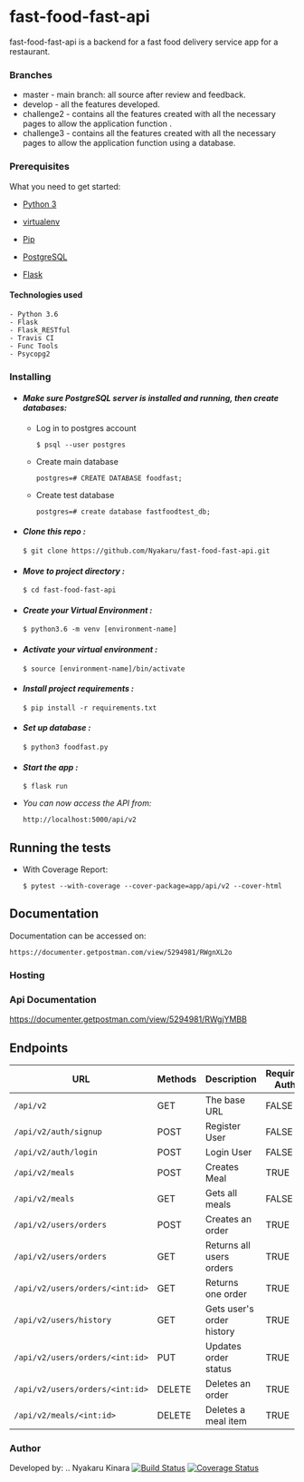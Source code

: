 # fast-food-fast-api


fast-food-fast-api is a backend for a fast food delivery service app for a restaurant.


### Branches
* master - main branch: all source after review and feedback.
* develop - all the features developed.
* challenge2 - contains all the features created with all the necessary pages to allow the application function .
* challenge3 - contains all the features created with all the necessary pages to allow the application function using a database.

### Prerequisites

What you need to get started:

- [Python 3](https://www.python.org/download/releases/3.0/)

- [virtualenv](https://virtualenv.pypa.io/en/stable/)

- [Pip](https://pip.pypa.io/en/stable/installing/)

- [PostgreSQL](https://www.postgresql.org/download/)

- [Flask](http://flask.pocoo.org/)

#### Technologies used
    - Python 3.6
    - Flask
    - Flask_RESTful
    - Travis CI
    - Func Tools
    - Psycopg2

### Installing

- #### *Make sure PostgreSQL server is installed and running, then create databases:*

    - Log in to postgres account 

        ``` 
        $ psql --user postgres 
        ```

    - Create main database 

        ``` 
        postgres=# CREATE DATABASE foodfast; 
        ```

    - Create test database 
    
        ``` 
        postgres=# create database fastfoodtest_db; 
        ```

- #### *Clone this repo :*

    ```
    $ git clone https://github.com/Nyakaru/fast-food-fast-api.git
    ```

- ####  *Move to project directory :*
    
    ``` 
    $ cd fast-food-fast-api 
    ```

- #### *Create your Virtual Environment :*
    
    ```
    $ python3.6 -m venv [environment-name]
    ```

- #### *Activate your virtual environment :*
    
    ```
    $ source [environment-name]/bin/activate 
    ```

- #### *Install project requirements :*
    
    ```
    $ pip install -r requirements.txt 
    ```

- #### *Set up database :*
    
    ```
    $ python3 foodfast.py  
    
    ``` 

- #### *Start the app :*
    
    ```
    $ flask run 
    ``` 

- *You can now access the API from:* 
    
    ```
    http://localhost:5000/api/v2
    ``` 
## Running the tests

- With Coverage Report: 
    
    ```
    $ pytest --with-coverage --cover-package=app/api/v2 --cover-html 
    ```

## Documentation

Documentation can be accessed on:

    https://documenter.getpostman.com/view/5294981/RWgnXL2o
### Hosting

### Api Documentation
https://documenter.getpostman.com/view/5294981/RWgjYMBB

## Endpoints

| URL                                                       | Methods | Description              | Requires Auth  |
|-----------------------------------------------------------|---------|--------------------------|----------------|
| `/api/v2`                                                 | GET     | The base URL             | FALSE          |
| `/api/v2/auth/signup`                                     | POST    | Register User            | FALSE          |
| `/api/v2/auth/login`                                      | POST    | Login User               | FALSE          |
| `/api/v2/meals`                                            | POST    | Creates Meal             | TRUE           |
| `/api/v2/meals`                                            | GET     | Gets all meals           | FALSE          |
| `/api/v2/users/orders`                                    | POST    | Creates an order         | TRUE           |
| `/api/v2/users/orders`                                    | GET     | Returns all users orders | TRUE           |
| `/api/v2/users/orders/<int:id>`                           | GET     | Returns one order        | TRUE           |
| `/api/v2/users/history`                                   | GET     | Gets user's order history| TRUE           |
| `/api/v2/users/orders/<int:id>`                           | PUT     | Updates order status     | TRUE           |
| `/api/v2/users/orders/<int:id>`                           | DELETE  | Deletes an order         | TRUE           |
| `/api/v2/meals/<int:id>`                                   | DELETE  | Deletes a meal item      | TRUE           |


### Author
Developed by:
.. Nyakaru Kinara
[![Build Status](https://travis-ci.org/Nyakaru/fast-food-fast-api.svg?branch=develop)](https://travis-ci.org/Nyakaru/fast-food-fast-api)
[![Coverage Status](https://coveralls.io/repos/github/Nyakaru/fast-food-fast-api/badge.svg?branch=challenge2)](https://coveralls.io/github/Nyakaru/fast-food-fast-api?branch=challenge2)














